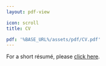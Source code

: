 ```yaml
---
layout: pdf-view

icon: scroll
title: CV

pdf: '%BASE_URL%/assets/pdf/CV.pdf'
---
```


For a short résumé, please [click here](../resume/).
